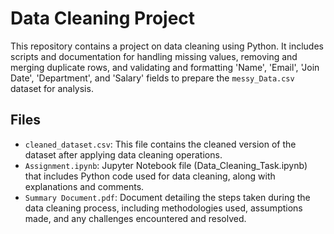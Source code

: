 # Data Cleaning Project
This repository contains a project on data cleaning using Python. It includes scripts and documentation for handling missing values, removing and merging duplicate rows, and validating and formatting 'Name', 'Email', 'Join Date', 'Department', and 'Salary' fields to prepare the `messy_Data.csv` dataset for analysis.
## Files
* `cleaned_dataset.csv`: This file contains the cleaned version of the dataset after applying data cleaning operations.
* `Assignment.ipynb`: Jupyter Notebook file (Data_Cleaning_Task.ipynb) that includes Python code used for data cleaning, along with explanations and comments.
* `Summary Document.pdf`: Document detailing the steps taken during the data cleaning process, including methodologies used, assumptions made, and any challenges encountered and resolved.

